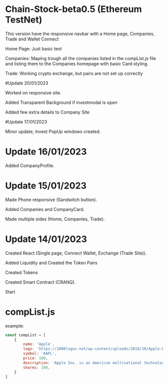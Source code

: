 # Chain-Stock-beta0.5 (Ethereum TestNet)
 
This version have the responsive navbar with a Home page, Companies, Trade and Wallet Connect


Home Page:
Just basic text

Companies:
Maping trough all the companies listed in the compList.js file and listing them to the Companies homepage with basic Card styling.

Trade:
Working crypto exchange, but pairs are not set up correctly


#Update 20/01/2023

Worked on responsive site.

Added Transparent Background if investmodal is open

Added few extra details to Company Site


#Update 17/01/2023

Minor update, Invest PopUp windows created.


# Update 16/01/2023
Added CompanyProfile.


# Update 15/01/2023
Made Phone responsive (Sandwitch button).

Added Companies and CompanyCard.

Made multiple sides (Home, Companies, Trade).


# Update 14/01/2023
Created React (Single page, Connect Wallet, Exchange (Trade Site)).

Added Liquidity and Created the Token Pairs

Created Tokens

Created Smart Contract (CRANQ).

Start


# compList.js
example:
```js
const compList = [
    {
        name: 'Apple',
        logo: 'https://1000logos.net/wp-content/uploads/2016/10/Apple-Logo.png',
        symbol: 'AAPL',
        price: 100,
        description: 'Apple Inc. is an American multinational technology company headquartered in Cupertino, California, that designs, develops, and sells consumer electronics, computer software, and online services.',
        shares: 100,
    }
]
```


